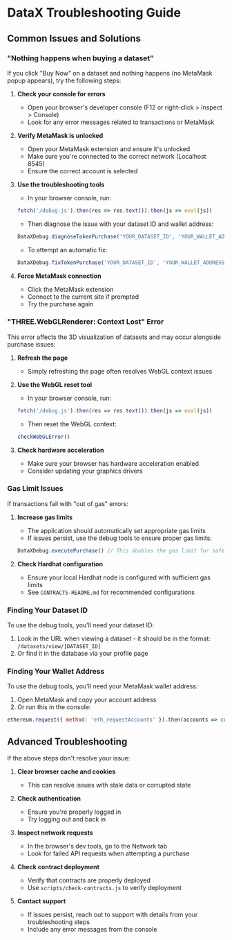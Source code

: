 # DataX Troubleshooting Guide

## Common Issues and Solutions

### "Nothing happens when buying a dataset"

If you click "Buy Now" on a dataset and nothing happens (no MetaMask popup appears), try the following steps:

1. **Check your console for errors**
   - Open your browser's developer console (F12 or right-click > Inspect > Console)
   - Look for any error messages related to transactions or MetaMask

2. **Verify MetaMask is unlocked**
   - Open your MetaMask extension and ensure it's unlocked
   - Make sure you're connected to the correct network (Localhost 8545)
   - Ensure the correct account is selected

3. **Use the troubleshooting tools**
   - In your browser console, run:
   ```javascript
   fetch('/debug.js').then(res => res.text()).then(js => eval(js))
   ```
   - Then diagnose the issue with your dataset ID and wallet address:
   ```javascript
   DataXDebug.diagnoseTokenPurchase('YOUR_DATASET_ID', 'YOUR_WALLET_ADDRESS')
   ```
   - To attempt an automatic fix:
   ```javascript
   DataXDebug.fixTokenPurchase('YOUR_DATASET_ID', 'YOUR_WALLET_ADDRESS')
   ```

4. **Force MetaMask connection**
   - Click the MetaMask extension
   - Connect to the current site if prompted
   - Try the purchase again

### "THREE.WebGLRenderer: Context Lost" Error

This error affects the 3D visualization of datasets and may occur alongside purchase issues:

1. **Refresh the page**
   - Simply refreshing the page often resolves WebGL context issues

2. **Use the WebGL reset tool**
   - In your browser console, run:
   ```javascript
   fetch('/debug.js').then(res => res.text()).then(js => eval(js))
   ```
   - Then reset the WebGL context:
   ```javascript
   checkWebGLError()
   ```

3. **Check hardware acceleration**
   - Make sure your browser has hardware acceleration enabled
   - Consider updating your graphics drivers

### Gas Limit Issues

If transactions fail with "out of gas" errors:

1. **Increase gas limits**
   - The application should automatically set appropriate gas limits
   - If issues persist, use the debug tools to ensure proper gas limits:
   ```javascript
   DataXDebug.executePurchase() // This doubles the gas limit for safety
   ```

2. **Check Hardhat configuration**
   - Ensure your local Hardhat node is configured with sufficient gas limits
   - See `CONTRACTS-README.md` for recommended configurations

### Finding Your Dataset ID

To use the debug tools, you'll need your dataset ID:

1. Look in the URL when viewing a dataset - it should be in the format: `/datasets/view/[DATASET_ID]`
2. Or find it in the database via your profile page

### Finding Your Wallet Address

To use the debug tools, you'll need your MetaMask wallet address:

1. Open MetaMask and copy your account address
2. Or run this in the console:
```javascript
ethereum.request({ method: 'eth_requestAccounts' }).then(accounts => console.log(accounts[0]))
```

## Advanced Troubleshooting

If the above steps don't resolve your issue:

1. **Clear browser cache and cookies**
   - This can resolve issues with stale data or corrupted state

2. **Check authentication**
   - Ensure you're properly logged in
   - Try logging out and back in

3. **Inspect network requests**
   - In the browser's dev tools, go to the Network tab
   - Look for failed API requests when attempting a purchase

4. **Check contract deployment**
   - Verify that contracts are properly deployed
   - Use `scripts/check-contracts.js` to verify deployment

5. **Contact support**
   - If issues persist, reach out to support with details from your troubleshooting steps
   - Include any error messages from the console 